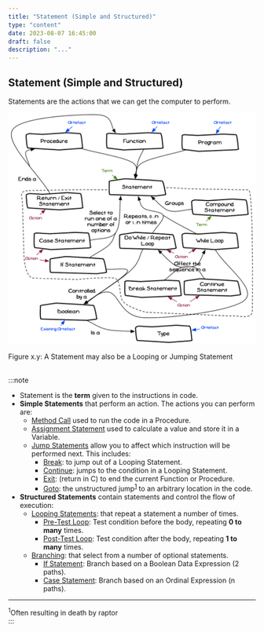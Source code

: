 ```yaml
---
title: "Statement (Simple and Structured)"
type: "content"
date: 2023-08-07 16:45:00
draft: false
description: "..."
---
```


## Statement (Simple and Structured)

Statements are the actions that we can get the computer to perform.

<a id="FigureStatementSimpleAndStructured"></a>

![Figure x.y: A Statement may also be a Looping or Jumping Statement](./images/statement-simple-and-structured.png "A Statement may also be a Looping or Jumping Statement")
<div class="caption"><span class="caption-figure-nbr">Figure x.y: </span>A Statement may also be a Looping or Jumping Statement</div><br/>

:::note

- Statement is the **term** given to the instructions in code.
- **Simple Statements** that perform an action. The actions you can perform are:
  - [Method Call](../../../1-sequence-and-data/1-concepts/03-method-call) used to run the code in a Procedure.
  - [Assignment Statement](#) used to calculate a value and store it in a Variable.
  - [Jump Statements](../04-jumping) allow you to affect which instruction will be performed next.
  This includes:
    - [Break](../04-jumping#break): to jump out of a Looping Statement.
    - [Continue](../04-jumping#continue): jumps to the condition in a Looping Statement.
    - [Exit](../04-jumping#exit): (return in C) to end the current Function or Procedure.
    - [Goto](../04-jumping#goto): the unstructured jump<sup>[1](#FootnoteRaptor)</sup> to an arbitrary location in the code.
- **Structured Statements** contain statements and control the flow of execution:
  - [Looping Statements](../03-looping): that repeat a statement a number of times.
    - [Pre-Test Loop](../03-looping#pre-test-loop): Test condition before the body, repeating **0 to many** times.
    - [Post-Test Loop](../03-looping#post-test-loop): Test condition after the body, repeating **1 to many** times.
  - [Branching](../02-branching): that select from a number of optional statements.
    - [If Statement](../02-branching#if-statement): Branch based on a Boolean Data Expression (2 paths).
    - [Case Statement](../02-branching#case-statement): Branch based on an Ordinal Expression (n paths).
<hr class="footnote">
<div id="FootnoteRaptor" class="footnote"><sup>1</sup>Often resulting in death by raptor</div>
:::